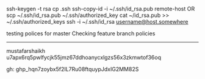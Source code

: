 ssh-keygen -t rsa
cp .ssh  <remote user>
ssh-copy-id -i ~/.ssh/id_rsa.pub remote-host OR
scp ~/.ssh/id_rsa.pub ~/.ssh/authorized_key
cat ~/id_rsa.pub >> ~/.ssh/authorized_keys
ssh -i ~/.ssh/id_rsa username@host.somewhere

testing polices for master
Checking feature branch policies

-----------------------
mustafarshaikh
u7apx6rq5pwlfycjk55jmz67ddhoanycxlgzs56x3zkmwtof36oq

gh: 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
